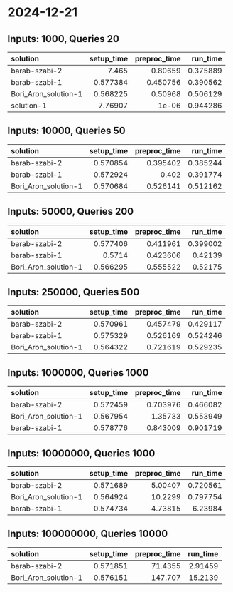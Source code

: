 # 2024-12-21

## Inputs: 1000, Queries 20

| solution             |   setup_time |   preproc_time |   run_time |
|:---------------------|-------------:|---------------:|-----------:|
| barab-szabi-2        |     7.465    |       0.80659  |   0.375889 |
| barab-szabi-1        |     0.577384 |       0.450756 |   0.390562 |
| Bori_Aron_solution-1 |     0.568225 |       0.50968  |   0.506129 |
| solution-1           |     7.76907  |       1e-06    |   0.944286 |

## Inputs: 10000, Queries 50

| solution             |   setup_time |   preproc_time |   run_time |
|:---------------------|-------------:|---------------:|-----------:|
| barab-szabi-2        |     0.570854 |       0.395402 |   0.385244 |
| barab-szabi-1        |     0.572924 |       0.402    |   0.391774 |
| Bori_Aron_solution-1 |     0.570684 |       0.526141 |   0.512162 |

## Inputs: 50000, Queries 200

| solution             |   setup_time |   preproc_time |   run_time |
|:---------------------|-------------:|---------------:|-----------:|
| barab-szabi-2        |     0.577406 |       0.411961 |   0.399002 |
| barab-szabi-1        |     0.5714   |       0.423606 |   0.42139  |
| Bori_Aron_solution-1 |     0.566295 |       0.555522 |   0.52175  |

## Inputs: 250000, Queries 500

| solution             |   setup_time |   preproc_time |   run_time |
|:---------------------|-------------:|---------------:|-----------:|
| barab-szabi-2        |     0.570961 |       0.457479 |   0.429117 |
| barab-szabi-1        |     0.575329 |       0.526169 |   0.524246 |
| Bori_Aron_solution-1 |     0.564322 |       0.721619 |   0.529235 |

## Inputs: 1000000, Queries 1000

| solution             |   setup_time |   preproc_time |   run_time |
|:---------------------|-------------:|---------------:|-----------:|
| barab-szabi-2        |     0.572459 |       0.703976 |   0.466082 |
| Bori_Aron_solution-1 |     0.567954 |       1.35733  |   0.553949 |
| barab-szabi-1        |     0.578776 |       0.843009 |   0.901719 |

## Inputs: 10000000, Queries 1000

| solution             |   setup_time |   preproc_time |   run_time |
|:---------------------|-------------:|---------------:|-----------:|
| barab-szabi-2        |     0.571689 |        5.00407 |   0.720561 |
| Bori_Aron_solution-1 |     0.564924 |       10.2299  |   0.797754 |
| barab-szabi-1        |     0.574734 |        4.73815 |   6.23984  |

## Inputs: 100000000, Queries 10000

| solution             |   setup_time |   preproc_time |   run_time |
|:---------------------|-------------:|---------------:|-----------:|
| barab-szabi-2        |     0.571851 |        71.4355 |    2.91459 |
| Bori_Aron_solution-1 |     0.576151 |       147.707  |   15.2139  |